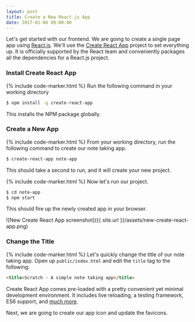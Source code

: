```yaml
---
layout: post
title: Create a New React.js App
date: 2017-01-06 00:00:00
---
```


Let's get started with our frontend. We are going to create a single page app using [React.js](https://facebook.github.io/react/). We'll use the [Create React App](https://github.com/facebookincubator/create-react-app) project to set everything up. It is officially supported by the React team and conveniently packages all the dependencies for a React.js project.

### Install Create React App

{% include code-marker.html %} Run the following command in your working directory

``` bash
$ npm install -g create-react-app
```

This installs the NPM package globally.

### Create a New App

{% include code-marker.html %} From your working directory, run the following command to create our note taking app.

``` bash
$ create-react-app note-app
```

This should take a second to run, and it will create your new project.

{% include code-marker.html %} Now let's run our project.

``` bash
$ cd note-app
$ npm start
```

This should fire up the newly created app in your browser.

![New Create React App screenshot]({{ site.url }}/assets/new-create-react-app.png)

### Change the Title

{% include code-marker.html %} Let's quickly change the title of our note taking app. Open up `public/index.html` and edit the `title` tag to the following:

``` html
<title>Scratch - A simple note taking app</title>
```

Create React App comes pre-loaded with a pretty convenient yet minimal development environment. It includes live reloading, a testing framework, ES6 support, and [much more](https://github.com/facebookincubator/create-react-app#why-use-this).

Next, we are going to create our app icon and update the favicons.
